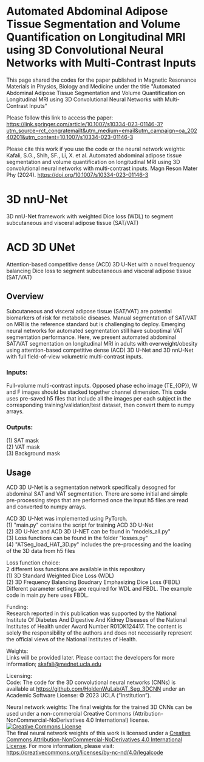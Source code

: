 # Automated Abdominal Adipose Tissue Segmentation and Volume Quantification on Longitudinal MRI using 3D Convolutional Neural Networks with Multi-Contrast Inputs
This page shared the codes for the paper published in  Magnetic Resonance Materials in Physics, Biology and Medicine under the title "Automated Abdominal Adipose Tissue Segmentation and Volume Quantification on Longitudinal MRI using 3D Convolutional Neural Networks with Multi-Contrast Inputs"

Please follow this link to access the paper:
https://link.springer.com/article/10.1007/s10334-023-01146-3?utm_source=rct_congratemailt&utm_medium=email&utm_campaign=oa_20240201&utm_content=10.1007/s10334-023-01146-3 

Please cite this work if you use the code or the neural network weights: 
Kafali, S.G., Shih, SF., Li, X. et al. Automated abdominal adipose tissue segmentation and volume quantification on longitudinal MRI using 3D convolutional neural networks with multi-contrast inputs. Magn Reson Mater Phy (2024). https://doi.org/10.1007/s10334-023-01146-3

# 3D nnU-Net
3D nnU-Net framework with weighted Dice loss (WDL) to segment subcutaneous and visceral adipose tissue (SAT/VAT)

# ACD 3D UNet
Attention-based competitive dense (ACD) 3D U-Net with a novel frequency balancing Dice loss to segment subcutaneous and visceral adipose tissue (SAT/VAT)

## Overview
Subcutaneous and visceral adipose tissue (SAT/VAT) are potential biomarkers of risk for metabolic diseases. Manual segmentation of SAT/VAT on MRI is the reference standard but is challenging to deploy. Emerging neural networks for automated segmentation still have suboptimal VAT segmentation performance. 
Here, we present automated abdominal SAT/VAT segmentation on longitudinal MRI in adults with overweight/obesity using attention-based competitive dense (ACD) 3D U-Net and 3D nnU-Net with full field-of-view volumetric multi-contrast inputs. 

### Inputs: 
Full-volume multi-contrast inputs. Opposed phase echo image (TE_{OP}), W and F images should be stacked together channel dimension. This code uses pre-saved h5 files that include all the images per each subject in the corresponding training/validation/test dataset, then convert them to numpy arrays. 

### Outputs: 
(1) SAT mask \
(2) VAT mask \
(3) Background mask 

## Usage
ACD 3D U-Net is a segmentation network specifically desogned for abdominal SAT and VAT segmentation. There are some initial and simple pre-processing steps that are performed once the input h5 files are read and converted to numpy arrays. 

ACD 3D U-Net was implemented using PyTorch. \
(1) "main.py" contains the script for training ACD 3D U-Net \
(2) 3D U-Net and ACD 3D U-NET can be found in "models_all.py" \
(3) Loss functions can be found in the folder "losses.py" \
(4) "ATSeg_load_HAT_3D.py" includes the pre-processing and the loading of the 3D data from h5 files


Loss function choice: \
2 different loss functions are available in this repository \
(1) 3D Standard Weighted Dice Loss (WDL) \
(2) 3D Frequency Balancing Boudnary Emphasizing Dice Loss (FBDL)
Different parameter settings are required for WDL and FBDL. The example code in main.py here uses FBDL. 

Funding: \
Research reported in this publication was supported by the National Institute Of Diabetes And Digestive And Kidney Diseases of the National Institutes of Health under Award Number R01DK124417. The content is solely the responsibility of the authors and does not necessarily represent the official views of the National Institutes of Health.

Weights: \
Links will be provided later. Please contact the developers for more information; skafali@mednet.ucla.edu 

Licensing: \
Code: The code for the 3D convolutional neural networks (CNNs) is available at https://github.com/HoldenWuLab/AT_Seg_3DCNN under an Academic Software License: © 2023 UCLA (“Institution”).

Neural network weights: The final weights for the trained 3D CNNs can be used under a non-commercial Creative Commons (Attribution-NonCommercial-NoDerivatives 4.0 International) license. <a rel="license" href="http://creativecommons.org/licenses/by-nc-nd/4.0/"><img alt="Creative Commons License" style="border-width:0" src="https://i.creativecommons.org/l/by-nc-nd/4.0/88x31.png" /></a><br />The final neural network weights of this work is licensed under a <a rel="license" href="http://creativecommons.org/licenses/by-nc-nd/4.0/">Creative Commons Attribution-NonCommercial-NoDerivatives 4.0 International License</a>.
For more information, please visit: https://creativecommons.org/licenses/by-nc-nd/4.0/legalcode


